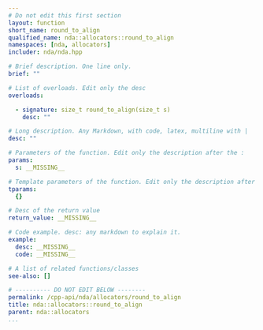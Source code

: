 ```yaml
---
# Do not edit this first section
layout: function
short_name: round_to_align
qualified_name: nda::allocators::round_to_align
namespaces: [nda, allocators]
includer: nda/nda.hpp

# Brief description. One line only.
brief: ""

# List of overloads. Edit only the desc
overloads:

  - signature: size_t round_to_align(size_t s)
    desc: ""

# Long description. Any Markdown, with code, latex, multiline with |
desc: ""

# Parameters of the function. Edit only the description after the :
params:
  s: __MISSING__

# Template parameters of the function. Edit only the description after the :
tparams:
  {}

# Desc of the return value
return_value: __MISSING__

# Code example. desc: any markdown to explain it.
example:
  desc: __MISSING__
  code: __MISSING__

# A list of related functions/classes
see-also: []

# ---------- DO NOT EDIT BELOW --------
permalink: /cpp-api/nda/allocators/round_to_align
title: nda::allocators::round_to_align
parent: nda::allocators
...
```


